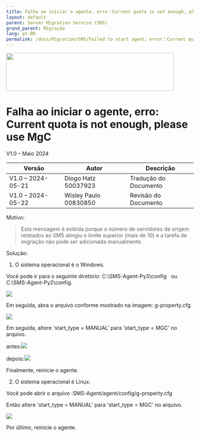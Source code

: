 ```yaml
---
title: Falha ao iniciar o agente, erro：Current quota is not enough, please use MgC
layout: default
parent: Server Migration Service (SMS)
grand_parent: Migração
lang: pt-BR
permalink: /docs/Migration/SMS/Failed to start agent，error：Current quota is not enough, please use MgC
---
```

<img width="450px" height="102px" src="https://console-static.huaweicloud.com/static/authui/20210202115135/public/custom/images/logo-en.svg">

# Falha ao iniciar o agente, erro: Current quota is not enough, please use MgC

V1.0 – Maio 2024

| **Versão**        | **Autor**             | **Descrição**        |
| ----------------- | --------------------- | -------------------- |
| V1.0 – 2024-05-21 | Diogo Hatz 50037923   | Tradução do Documento|
| V1.0 – 2024-05-22 | Wisley Paulo 00830850 | Revisão do Documento |

Motivo:

> Esta mensagem é exibida porque o número de servidores de origem
> relatados ao SMS atingiu o limite superior (mais de 10) e a
> tarefa de migração não pode ser adicionada manualmente.

Solução:

1. O sistema operacional é o Windows.

Você pode ir para o seguinte diretório: C:\\SMS-Agent-Py3\\config   ou
C:\\SMS-Agent-Py2\\config.

![](/huaweicloud-knowledge-base/assets/images/SMS-Failed-to-Start-Agent/media/image1.png)

Em seguida, abra o arquivo conforme mostrado na imagem: g-property.cfg

![](/huaweicloud-knowledge-base/assets/images/SMS-Failed-to-Start-Agent/media/image2.png)

Em seguida, altere 'start\_type = MANUAL' para 'start\_type = MGC' no arquivo.

antes:![](/huaweicloud-knowledge-base/assets/images/SMS-Failed-to-Start-Agent/media/image3.png)

depois:![](/huaweicloud-knowledge-base/assets/images/SMS-Failed-to-Start-Agent/media/image4.png)

Finalmente, reinicie o agente.

2. O sistema operacional é Linux.

Você pode abrir o arquivo :SMS-Agent/agent/config/g-property.cfg

Então altere 'start\_type = MANUAL' para 'start\_type = MGC' no arquivo.

![](/huaweicloud-knowledge-base/assets/images/SMS-Failed-to-Start-Agent/media/image5.png)



Por último, reinicie o agente.
